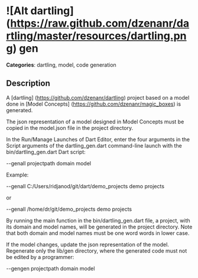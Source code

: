 # ![Alt dartling] (https://raw.github.com/dzenanr/dartling/master/resources/dartling.png) **gen** 

**Categories**: dartling, model, code generation

## Description

A [dartling] (https://github.com/dzenanr/dartling) project based on a model
done in [Model Concepts] (https://github.com/dzenanr/magic_boxes) is generated.

The json representation of a model designed in Model Concepts must be copied in 
the model.json file in the project directory.

In the Run/Manage Launches of Dart Editor, enter the four arguments in the 
Script arguments of the dartling_gen.dart command-line launch 
with the bin/dartling_gen.dart Dart script:
 
--genall projectpath domain model

Example:

--genall C:/Users/ridjanod/git/dart/demo_projects demo projects

or

--genall /home/dr/git/demo_projects demo projects

By running the main function in the bin/dartling_gen.dart file,
a project, with its domain and model names, will be 
generated in the project directory. 
Note that both domain and model names must be one word words in lower case.

If the model changes, update the json representation of the model. 
Regenerate only the lib/gen directory, where the generated code must not be 
edited by a programmer:

--gengen projectpath domain model


